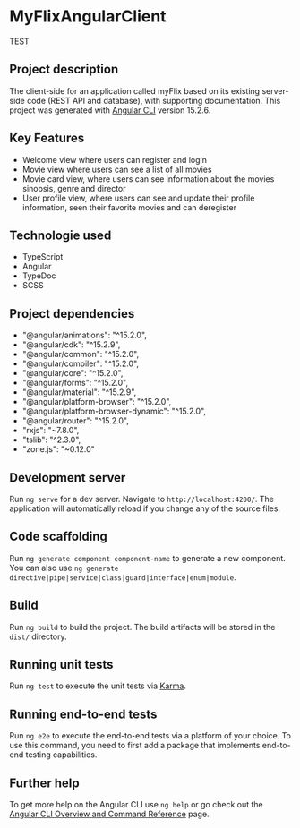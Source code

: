# MyFlixAngularClient
TEST
## Project description
The client-side for an application called myFlix based on its existing server-side code (REST API and database), with supporting documentation.
This project was generated with [Angular CLI](https://github.com/angular/angular-cli) version 15.2.6.

## Key Features
- Welcome view where users can register and login
- Movie view where users can see a list of all movies
- Movie card view, where users can see information about the movies sinopsis, genre and director
- User profile view, where users can see and update their profile information, seen their favorite movies and can deregister

## Technologie used
- TypeScript 
- Angular
- TypeDoc
- SCSS

## Project dependencies
- "@angular/animations": "^15.2.0",
- "@angular/cdk": "^15.2.9",
- "@angular/common": "^15.2.0",
- "@angular/compiler": "^15.2.0",
- "@angular/core": "^15.2.0",
- "@angular/forms": "^15.2.0",
- "@angular/material": "^15.2.9",
- "@angular/platform-browser": "^15.2.0",
- "@angular/platform-browser-dynamic": "^15.2.0",
- "@angular/router": "^15.2.0",
- "rxjs": "~7.8.0",
- "tslib": "^2.3.0",
- "zone.js": "~0.12.0"


## Development server

Run `ng serve` for a dev server. Navigate to `http://localhost:4200/`. The application will automatically reload if you change any of the source files.

## Code scaffolding

Run `ng generate component component-name` to generate a new component. You can also use `ng generate directive|pipe|service|class|guard|interface|enum|module`.

## Build

Run `ng build` to build the project. The build artifacts will be stored in the `dist/` directory.

## Running unit tests

Run `ng test` to execute the unit tests via [Karma](https://karma-runner.github.io).

## Running end-to-end tests

Run `ng e2e` to execute the end-to-end tests via a platform of your choice. To use this command, you need to first add a package that implements end-to-end testing capabilities.

## Further help

To get more help on the Angular CLI use `ng help` or go check out the [Angular CLI Overview and Command Reference](https://angular.io/cli) page.
